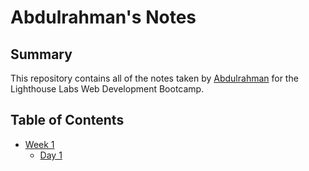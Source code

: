 # Abdulrahman's Notes

## Summary 

This repository contains all of the notes taken by [Abdulrahman](https://github.com/AbdulSaid) for the Lighthouse Labs Web Development Bootcamp.


## Table of Contents
* [Week 1](/Week_1)
  * [Day 1](/Week_1/Day_1)



